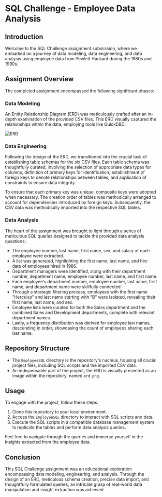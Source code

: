 # SQL Challenge - Employee Data Analysis

## Introduction

Welcome to the SQL Challenge assignment submission, where we embarked on a journey of data modeling, data engineering, and data analysis using employee data from Pewlett Hackard during the 1980s and 1990s.

## Assignment Overview

The completed assignment encompassed the following significant phases:

### Data Modeling

An Entity Relationship Diagram (ERD) was meticulously crafted after an in-depth examination of the provided CSV files. This ERD visually captured the relationships within the data, employing tools like QuickDBD.

![ERD](https://github.com/JasmineBamba/sql-challenge/assets/135666038/9ff1609f-e34b-452d-ba36-b64ac33a6455)


### Data Engineering

Following the design of the ERD, we transitioned into the crucial task of establishing table schemas for the six CSV files. Each table schema was thoughtfully curated, involving the selection of appropriate data types for columns, definition of primary keys for identification, establishment of foreign keys to denote relationships between tables, and application of constraints to ensure data integrity.

To ensure that each primary key was unique, composite keys were adopted when necessary. The creation order of tables was methodically arranged to account for dependencies introduced by foreign keys. Subsequently, the CSV data was methodically imported into the respective SQL tables.

### Data Analysis

The heart of the assignment was brought to light through a series of meticulous SQL queries designed to tackle the provided data analysis questions:

- The employee number, last name, first name, sex, and salary of each employee were extracted.
- A list was generated, highlighting the first name, last name, and hire date of employees hired in 1986.
- Department managers were identified, along with their department number, department name, employee number, last name, and first name.
- Each employee's department number, employee number, last name, first name, and department name were skillfully connected.
- Through a strategic filtering process, employees with the first name "Hercules" and last name starting with "B" were isolated, revealing their first name, last name, and sex.
- Employee lists were curated for both the Sales department and the combined Sales and Development departments, complete with relevant department names.
- Lastly, a frequency distribution was derived for employee last names, descending in order, showcasing the count of employees sharing each last name.

## Repository Structure

- The `EmployeeSQL` directory is the repository's nucleus, housing all crucial project files, including SQL scripts and the imported CSV data.
- An indispensable part of the project, the ERD is visually presented as an image within the repository, named `erd.png`.

## Usage

To engage with the project, follow these steps:

1. Clone this repository to your local environment.
2. Access the `EmployeeSQL` directory to interact with SQL scripts and data.
3. Execute the SQL scripts in a compatible database management system to replicate the tables and perform data analysis queries.

Feel free to navigate through the queries and immerse yourself in the insights extracted from the employee data.

## Conclusion

This SQL Challenge assignment was an educational exploration encompassing data modeling, engineering, and analysis. Through the design of an ERD, meticulous schema creation, precise data import, and thoughtfully formulated queries, an intricate grasp of real-world data manipulation and insight extraction was achieved.
